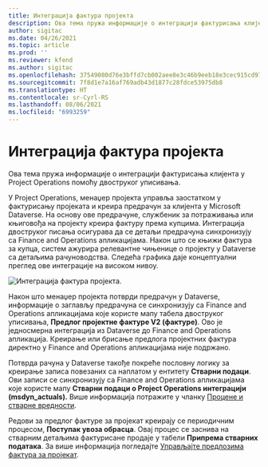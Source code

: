 ```yaml
---
title: Интеграција фактура пројекта
description: Ова тема пружа информације о интеграцији фактурисања клијента у Project Operations помоћу двоструког уписивања.
author: sigitac
ms.date: 04/26/2021
ms.topic: article
ms.prod: ''
ms.reviewer: kfend
ms.author: sigitac
ms.openlocfilehash: 37549080d76e3bffd7cb002aee8e3c46b9eeb18e3cec915cd971881b69747534
ms.sourcegitcommit: 7f8d1e7a16af769adb43d1877c28fdce53975db8
ms.translationtype: HT
ms.contentlocale: sr-Cyrl-RS
ms.lasthandoff: 08/06/2021
ms.locfileid: "6993259"
---
```

# <a name="project-invoice-integration"></a>Интеграција фактура пројекта

Ова тема пружа информације о интеграцији фактурисања клијента у Project Operations помоћу двоструког уписивања.

У Project Operations, менаџер пројекта управља заостатком у фактурисању пројеката и креира предрачун за клијента у Microsoft Dataverse. На основу ове предрачуне, службеник за потраживања или књиговођа на пројекту креира фактуру према купцима. Интеграција двоструког писања осигурава да се детаљи предрачуна синхронизују са Finance and Operations апликацијама. Након што се књижи фактура за купца, систем ажурира релевантне чињенице о пројекту у Dataverse са детаљима рачуноводства. Следећа графика даје концептуални преглед ове интеграције на високом нивоу.

   ![Интеграција фактура пројекта.](./media/DW5Invoicing.png)

Након што менаџер пројекта потврди предрачун у Dataverse, информације о заглављу предрачуна се синхронизују са Finance and Operations апликацијама које користе мапу табела двоструког уписивања, **Предлог пројектне фактуре V2 (фактуре)**. Ово је једносмерна интеграција из Dataverse до Finance and Operations апликација. Креирање или брисање предлога пројектних фактура директно у Finance and Operations апликацијама није подржано.

Потврда рачуна у Dataverse такође покреће пословну логику за креирање записа повезаних са наплатом у ентитету **Стварни подаци**. Ови записи се синхронизују са Finance and Operations апликацијама које користе мапу **Стварни подаци о Project Operations интеграцији (msdyn\_actuals).** Више информација потражите у чланку [Процене и стварне вредности](resource-dual-write-estimates-actuals.md). 

Редови за предлог фактуре за пројекат креирају се периодичним процесом, **Поступак увоза обрасца**. Овај процес се заснива на стварним детаљима фактурисане продаје у табели **Припрема стварних података**. За више информација погледајте [Управљајте предлозима фактура за пројекат](../invoicing/format-update-project-invoice-proposals.md#create-project-invoice-proposals). 
